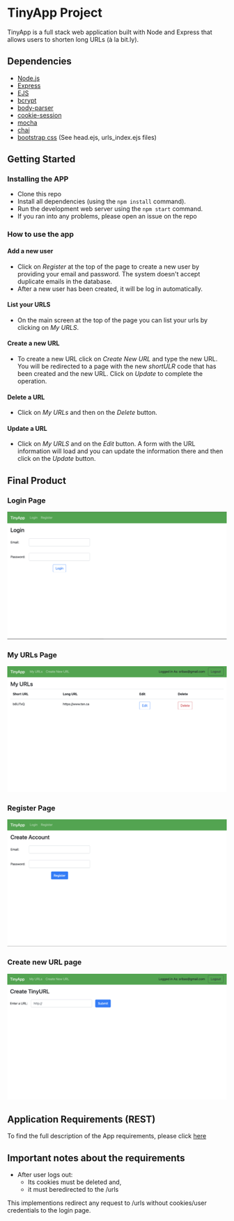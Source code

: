 # TinyApp Project

TinyApp is a full stack web application built with Node and Express that allows users to shorten long URLs (à la bit.ly).

## Dependencies

- [Node.js](https://nodejs.org/en/)
- [Express](https://expressjs.com/)
- [EJS](https://ejs.co/)
- [bcrypt](https://www.npmjs.com/package/bcrypt)
- [body-parser](https://www.npmjs.com/package/body-parser)
- [cookie-session](https://expressjs.com/en/resources/middleware/cookie-session.html)
- [mocha](https://mochajs.org/)
- [chai](https://www.chaijs.com/)
- [bootstrap css](https://getbootstrap.com/docs/3.4/css/) (See head.ejs, urls_index.ejs files)

## Getting Started

### Installing the APP
- Clone this repo
- Install all dependencies (using the `npm install` command).
- Run the development web server using the `npm start` command.
- If you ran into any problems, please open an issue on the repo

### How to use the app
#### Add a new user
- Click on *Register* at the top of the page to create a new user by providing your email and password. The system doesn't accept duplicate emails in the database.
- After a new user has been created, it will be log in automatically.
#### List your URLS
- On the main screen at the top of the page you can list your urls by clicking on *My URLS*.
#### Create a new URL
- To create a new URL click on *Create New URL* and type the new URL. You will be redirected to a page with the new *shortULR* code that has been created and the new URL. Click on *Update* to complete the operation.
#### Delete a URL
- Click on *My URLs* and then on the *Delete* button.
#### Update a URL
- Click on *My URLS* and on the *Edit* button. A form with the URL information will load and you can update the information there and then click on the *Update* button.

## Final Product

### Login Page
!["Screenshot of Login page"](https://github.com/wbox/tinyapp/blob/master/docs/login.png)
### My URLs Page
!["Screenshot of URLs page"](https://github.com/wbox/tinyapp/blob/master/docs/urls-page.png)
### Register Page
!["Screenshot of Register page"](https://github.com/wbox/tinyapp/blob/master/docs/register-page.png)
### Create new URL page
!["screenshot of Creating a new TinyURL"](https://github.com/wbox/tinyapp/blob/master/docs/create-new-tinyurl.png)

## Application Requirements (REST)

To find the full description of the App requirements, please click [here](https://github.com/wbox/tinyapp/blob/master/system-requirements.md)

## Important notes about the requirements

- After user logs out:
  - Its cookies must be deleted and,
  - it must beredirected to the /urls

This implementions redirect any request to /urls without cookies/user credentials to the login page.


